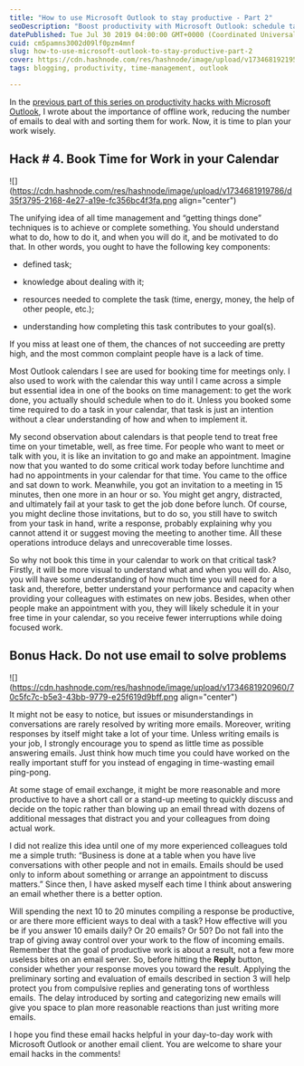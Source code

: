 ```yaml
---
title: "How to use Microsoft Outlook to stay productive - Part 2"
seoDescription: "Boost productivity with Microsoft Outlook: schedule tasks in your calendar and minimize email reliance for efficient time management"
datePublished: Tue Jul 30 2019 04:00:00 GMT+0000 (Coordinated Universal Time)
cuid: cm5pamns3002d09lf0pzm4mnf
slug: how-to-use-microsoft-outlook-to-stay-productive-part-2
cover: https://cdn.hashnode.com/res/hashnode/image/upload/v1734681921958/2c77a605-b27c-4639-ab22-df8a8ddeefeb.png
tags: blogging, productivity, time-management, outlook

---
```


In the [previous part of this series on productivity hacks with Microsoft Outlook](https://andrewmatveychuk.com/how-to-use-microsoft-outlook-to-stay-productive-part-1), I wrote about the importance of offline work, reducing the number of emails to deal with and sorting them for work. Now, it is time to plan your work wisely.

## Hack # 4. Book Time for Work in your Calendar

![](https://cdn.hashnode.com/res/hashnode/image/upload/v1734681919786/d35f3795-2168-4e27-a19e-fc356bc4f3fa.png align="center")

The unifying idea of all time management and “getting things done” techniques is to achieve or complete something. You should understand what to do, how to do it, and when you will do it, and be motivated to do that. In other words, you ought to have the following key components:

* defined task;
    
* knowledge about dealing with it;
    
* resources needed to complete the task (time, energy, money, the help of other people, etc.);
    
* understanding how completing this task contributes to your goal(s).
    

If you miss at least one of them, the chances of not succeeding are pretty high, and the most common complaint people have is a lack of time.

Most Outlook calendars I see are used for booking time for meetings only. I also used to work with the calendar this way until I came across a simple but essential idea in one of the books on time management: to get the work done, you actually should schedule when to do it. Unless you booked some time required to do a task in your calendar, that task is just an intention without a clear understanding of how and when to implement it.

My second observation about calendars is that people tend to treat free time on your timetable, well, as free time. For people who want to meet or talk with you, it is like an invitation to go and make an appointment. Imagine now that you wanted to do some critical work today before lunchtime and had no appointments in your calendar for that time. You came to the office and sat down to work. Meanwhile, you got an invitation to a meeting in 15 minutes, then one more in an hour or so. You might get angry, distracted, and ultimately fail at your task to get the job done before lunch. Of course, you might decline those invitations, but to do so, you still have to switch from your task in hand, write a response, probably explaining why you cannot attend it or suggest moving the meeting to another time. All these operations introduce delays and unrecoverable time losses.

So why not book this time in your calendar to work on that critical task? Firstly, it will be more visual to understand what and when you will do. Also, you will have some understanding of how much time you will need for a task and, therefore, better understand your performance and capacity when providing your colleagues with estimates on new jobs. Besides, when other people make an appointment with you, they will likely schedule it in your free time in your calendar, so you receive fewer interruptions while doing focused work.

## Bonus Hack. Do not use email to solve problems

![](https://cdn.hashnode.com/res/hashnode/image/upload/v1734681920960/70c5fc7c-b5e3-43bb-9779-e25f619d9bff.png align="center")

It might not be easy to notice, but issues or misunderstandings in conversations are rarely resolved by writing more emails. Moreover, writing responses by itself might take a lot of your time. Unless writing emails is your job, I strongly encourage you to spend as little time as possible answering emails. Just think how much time you could have worked on the really important stuff for you instead of engaging in time-wasting email ping-pong.

At some stage of email exchange, it might be more reasonable and more productive to have a short call or a stand-up meeting to quickly discuss and decide on the topic rather than blowing up an email thread with dozens of additional messages that distract you and your colleagues from doing actual work.

I did not realize this idea until one of my more experienced colleagues told me a simple truth: “Business is done at a table when you have live conversations with other people and not in emails. Emails should be used only to inform about something or arrange an appointment to discuss matters.” Since then, I have asked myself each time I think about answering an email whether there is a better option.

Will spending the next 10 to 20 minutes compiling a response be productive, or are there more efficient ways to deal with a task? How effective will you be if you answer 10 emails daily? Or 20 emails? Or 50? Do not fall into the trap of giving away control over your work to the flow of incoming emails. Remember that the goal of productive work is about a result, not a few more useless bites on an email server. So, before hitting the **Reply** button, consider whether your response moves you toward the result. Applying the preliminary sorting and evaluation of emails described in section 3 will help protect you from compulsive replies and generating tons of worthless emails. The delay introduced by sorting and categorizing new emails will give you space to plan more reasonable reactions than just writing more emails.

I hope you find these email hacks helpful in your day-to-day work with Microsoft Outlook or another email client. You are welcome to share your email hacks in the comments!
